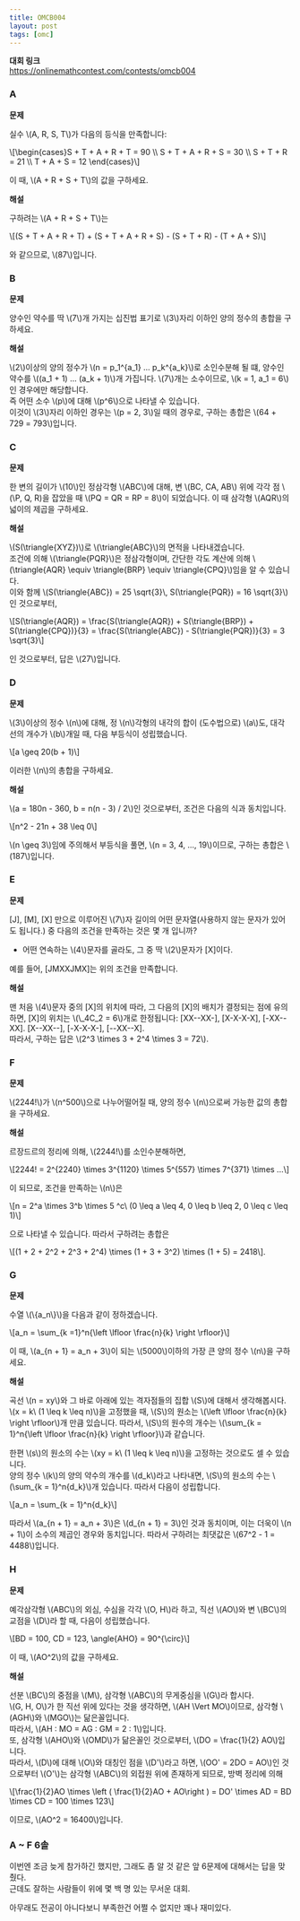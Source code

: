 ```yaml
---
title: OMCB004
layout: post
tags: [omc]
---
```

**대회 링크**  
<https://onlinemathcontest.com/contests/omcb004>

### A

**문제**

실수 \\(A, R, S, T\\)가 다음의 등식을 만족합니다:

\\[\begin{cases}S + T + A + R + T = 90 \\\\ S + T + A + R + S = 30 \\\\ S + T + R = 21 \\\\ T + A + S = 12 \end{cases}\\]

이 때, \\(A + R + S + T\\)의 값을 구하세요.

**해설**

구하려는 \\(A + R + S + T\\)는

\\[(S + T + A + R + T) + (S + T + A + R + S) - (S + T + R) - (T + A + S)\\]

와 같으므로, \\(87\\)입니다.

### B

**문제**

양수인 약수를 딱 \\(7\\\)개 가지는 십진법 표기로 \\(3\\)자리 이하인 양의 정수의 총합을 구하세요.

**해설**

\\(2\\)이상의 양의 정수가 \\(n = p_1^{a_1} ... p_k^{a_k}\\)로 소인수분해 될 떄, 양수인 약수를 \\((a_1 + 1) ... (a_k + 1)\\)개 가집니다. \\(7\\)개는 소수이므로, \\(k = 1, a_1 = 6\\)인 경우에만 해당합니다.  
즉 어떤 소수 \\(p\\)에 대해 \\(p^6\\)으로 나타낼 수 있습니다.  
이것이 \\(3\\)자리 이하인 경우는 \\(p = 2, 3\\)일 때의 경우로, 구하는 총합은 \\(64 + 729 = 793\\)입니다.

### C

**문제**

한 변의 길이가 \\(10\\)인 정삼각형 \\(ABC\\)에 대해, 변 \\(BC, CA, AB\\) 위에 각각 점 \\(\P, Q, R\)을 잡았을 때 \\(PQ = QR = RP = 8\\)이 되었습니다. 이 때 삼각형 \\(AQR\\)의 넓이의 제곱을 구하세요.

**해설**

\\(S(\triangle{XYZ})\\)로 \\(\triangle{ABC}\\)의 면적을 나타내겠습니다.  
조건에 의해 \\(\triangle{PQR}\\)은 정삼각형이며, 간단한 각도 계산에 의해 \\(\triangle{AQR} \equiv \triangle{BRP} \equiv \triangle{CPQ}\\)임을 알 수 있습니다.  
이와 함께 \\(S(\triangle{ABC}) = 25 \sqrt{3}\\, S(\triangle{PQR}) = 16 \sqrt{3}\\) 인 것으로부터,

\\[S(\triangle{AQR}) = \frac{S(\triangle{AQR}) + S(\triangle{BRP}) + S(\triangle{CPQ})}{3} = \frac{S(\triangle{ABC}) - S(\triangle{PQR})}{3} = 3 \sqrt{3}\\]

인 것으로부터, 답은 \\(27\\)입니다.

### D

**문제**

\\(3\\)이상의 정수 \\(n\\)에 대해, 정 \\(n\\)각형의 내각의 합이 (도수법으로) \\(a\\)도, 대각선의 개수가 \\(b\\)개일 때, 다음 부등식이 성립했습니다.

\\[a \geq 20(b + 1)\\]

이러한 \\(n\\)의 총합을 구하세요.

**해설**

\\(a = 180n - 360, b = n(n - 3) / 2\\)인 것으로부터, 조건은 다음의 식과 동치입니다.

\\[n^2 - 21n + 38 \leq 0\\]

\\(n \geq 3\\)임에 주의해서 부등식을 풀면, \\(n = 3, 4, ..., 19\\)이므로, 구하는 총합은 \\(187\\)입니다.

### E

**문제**

[J], [M], [X] 만으로 이루어진 \\(7\\)자 길이의 어떤 문자열(사용하지 않는 문자가 있어도 됩니다.) 중 다음의 조건을 만족하는 것은 몇 개 입니까?

- 어떤 연속하는 \\(4\\)문자를 골라도, 그 중 딱 \\(2\\)문자가 [X]이다.

예를 들어, [JMXXJMX]는 위의 조건을 만족합니다.

**해설**

맨 처음 \\(4\\)문자 중의 [X]의 위치에 따라, 그 다음의 [X]의 배치가 결정되는 점에 유의하면, [X]의 위치는 \\(\\_4C_2 = 6\\)개로 한정됩니다:  [XX--XX-], [X-X-X-X], [-XX--XX]. [X--XX--], [-X-X-X-], [--XX--X].  
따라서, 구하는 답은 \\(2^3 \times 3 + 2^4 \times 3 = 72\\).

### F

**문제**

\\(2244!\\)가 \\(n^500\\)으로 나누어떨어질 때, 양의 정수 \\(n\\)으로써 가능한 값의 총합을 구하세요.

**해설**

르장드르의 정리에 의해, \\(2244!\\)를 소인수분해하면,

\\[2244! = 2^{2240} \times 3^{1120} \times 5^{557} \times 7^{371} \times ...\\]

이 되므로, 조건을 만족하는 \\(n\\)은 

\\[n = 2^a \times 3^b \times 5 ^c\\ (0 \leq a \leq 4, 0 \leq b \leq 2, 0 \leq c \leq 1)\\]

으로 나타낼 수 있습니다. 따라서 구하려는 총합은

\\[(1 + 2 + 2^2 + 2^3 + 2^4) \times (1 + 3 + 3^2) \times (1 + 5) = 2418\\].

### G

**문제**

수열 \\(\\{a_n\\}\\)을 다음과 같이 정하겠습니다.

\\[a_n = \sum_{k =1}^n{\left \lfloor \frac{n}{k} \right \rfloor}\\]

이 때, \\(a_{n + 1} = a_n + 3\\)이 되는 \\(5000\\)이하의 가장 큰 양의 정수 \\(n\\)을 구하세요.

**해설**

곡선 \\(n = xy\\)와 그 바로 아래에 있는 격자점들의 집합 \\(S\\)에 대해서 생각해봅시다.  
\\(x = k\\ (1 \leq k \leq n)\\)을 고정했을 때, \\(S\\)의 원소는 \\(\left \lfloor \frac{n}{k} \right \rfloor\\)개 만큼 있습니다. 따라서, \\(S\\)의 원수의 개수는 \\(\sum_{k = 1}^n{\left \lfloor \frac{n}{k} \right \rfloor}\\)과 같습니다.

한편 \\(s\\)의 원소의 수는 \\(xy = k\\ (1 \leq k \leq n)\\)을 고정하는 것으로도 셀 수 있습니다.  
양의 정수 \\(k\\)의 양의 약수의 개수를 \\(d_k\\)라고 나타내면,  \\(S\\)의 원소의 수는 \\(\sum_{k = 1}^n{d_k}\\)개 있습니다. 따라서 다음이 성립합니다.

\\[a_n = \sum_{k = 1}^n{d_k}\\]

따라서 \\(a_{n + 1} = a_n + 3\\)은 \\(d_{n + 1} = 3\\)인 것과 동치이며, 이는 더욱이 \\(n + 1\\)이 소수의 제곱인 경우와 동치입니다. 따라서 구하려는 최댓값은 \\(67^2 - 1 = 4488\\)입니다.

### H

**문제**

예각삼각형 \\(ABC\\)의 외심, 수심을 각각 \\(O, H\\)라 하고, 직선 \\(AO\\)와 변 \\(BC\\)의 교점을 \\(D\\)라 할 때, 다음이 성립했습니다.

\\[BD = 100, CD = 123, \angle{AHO} = 90^{\circ}\\]

이 때, \\(AO^2\\)의 값을 구하세요.

**해설**

선분 \\(BC\\)의 중점을 \\(M\\), 삼각형 \\(ABC\\)의 무게중심을 \\(G\\)라 합시다.  
\\(G, H, O\\)가 한 직선 위에 있다는 것을 생각하면, \\(AH \Vert MO\\)이므로, 삼각형 \\(AGH\\)와 \\(MGO\\)는 닮은꼴입니다.  
따라서, \\(AH : MO = AG : GM = 2 : 1\\)입니다.  
또, 삼각형 \\(AHO\\)와 \\(OMD\\)가 닮은꼴인 것으로부터, \\(DO = \frac{1}{2} AO\\)입니다.  
따라서, \\(D\\)에 대해 \\(O\\)와 대칭인 점을 \\(D'\\)라고 하면, \\(OO' = 2DO = AO\\)인 것으로부터 \\(O'\\)는 삼각형 \\(ABC\\)의 외접원 위에 존재하게 되므로, 방벽 정리에 의해

\\[\frac{1}{2}AO \times \left ( \frac{1}{2}AO + AO\right ) = DO' \times AD  = BD \times CD = 100 \times 123\\]

이므로, \\(AO^2 = 16400\\)입니다.

### A ~ F 6솔

이번엔 조금 늦게 참가하긴 했지만, 그래도 좀 알 것 같은 앞 6문제에 대해서는 답을 맞췄다.  
근데도 잘하는 사람들이 위에 몇 백 명 있는 무서운 대회.

아무래도 전공이 아니다보니 부족한건 어쩔 수 없지만 꽤나 재미있다.